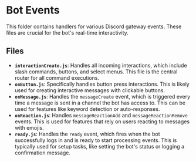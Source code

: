 # Bot Events

This folder contains handlers for various Discord gateway events. These files are crucial for the bot's real-time interactivity.

## Files

- **`interactionCreate.js`**: Handles all incoming interactions, which include slash commands, buttons, and select menus. This file is the central router for all command executions.
- **`onButton.js`**: Specifically handles button press interactions. This is likely used for creating interactive messages with clickable buttons.
- **`onMessage.js`**: Handles the `messageCreate` event, which is triggered every time a message is sent in a channel the bot has access to. This can be used for features like keyword detection or auto-responses.
- **`onReaction.js`**: Handles `messageReactionAdd` and `messageReactionRemove` events. This is used for features that rely on users reacting to messages with emojis.
- **`ready.js`**: Handles the `ready` event, which fires when the bot successfully logs in and is ready to start processing events. This is typically used for setup tasks, like setting the bot's status or logging a confirmation message.
